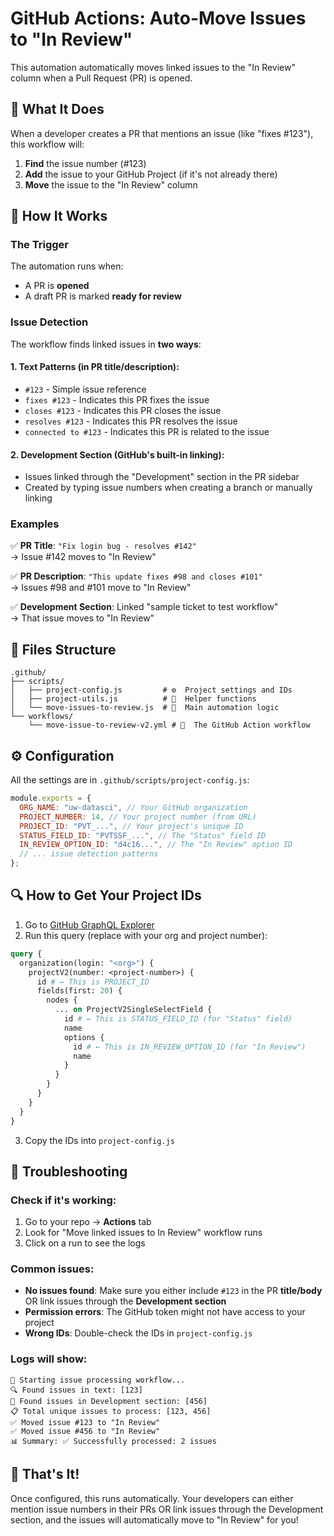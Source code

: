 # GitHub Actions: Auto-Move Issues to "In Review"

This automation automatically moves linked issues to the "In Review" column when a Pull Request (PR) is opened.

## 🎯 What It Does

When a developer creates a PR that mentions an issue (like "fixes #123"), this workflow will:

1. **Find** the issue number (#123)
2. **Add** the issue to your GitHub Project (if it's not already there)
3. **Move** the issue to the "In Review" column

## 🚀 How It Works

### The Trigger

The automation runs when:

- A PR is **opened**
- A draft PR is marked **ready for review**

### Issue Detection

The workflow finds linked issues in **two ways**:

#### 1. Text Patterns (in PR title/description):

- `#123` - Simple issue reference
- `fixes #123` - Indicates this PR fixes the issue
- `closes #123` - Indicates this PR closes the issue
- `resolves #123` - Indicates this PR resolves the issue
- `connected to #123` - Indicates this PR is related to the issue

#### 2. Development Section (GitHub's built-in linking):

- Issues linked through the "Development" section in the PR sidebar
- Created by typing issue numbers when creating a branch or manually linking

### Examples

✅ **PR Title**: `"Fix login bug - resolves #142"`  
→ Issue #142 moves to "In Review"

✅ **PR Description**: `"This update fixes #98 and closes #101"`  
→ Issues #98 and #101 move to "In Review"

✅ **Development Section**: Linked "sample ticket to test workflow"  
→ That issue moves to "In Review"

## 📁 Files Structure

```
.github/
├── scripts/
│   ├── project-config.js         # ⚙️  Project settings and IDs
│   ├── project-utils.js          # 🔧  Helper functions
│   └── move-issues-to-review.js  # 🎯  Main automation logic
└── workflows/
    └── move-issue-to-review-v2.yml # 🚀  The GitHub Action workflow
```

## ⚙️ Configuration

All the settings are in `.github/scripts/project-config.js`:

```javascript
module.exports = {
  ORG_NAME: "uw-datasci", // Your GitHub organization
  PROJECT_NUMBER: 14, // Your project number (from URL)
  PROJECT_ID: "PVT_...", // Your project's unique ID
  STATUS_FIELD_ID: "PVTSSF_...", // The "Status" field ID
  IN_REVIEW_OPTION_ID: "d4c16...", // The "In Review" option ID
  // ... issue detection patterns
};
```

## 🔍 How to Get Your Project IDs

1. Go to [GitHub GraphQL Explorer](https://docs.github.com/en/graphql/overview/explorer)
2. Run this query (replace with your org and project number):

```graphql
query {
  organization(login: "<org>") {
    projectV2(number: <project-number>) {
      id # ← This is PROJECT_ID
      fields(first: 20) {
        nodes {
          ... on ProjectV2SingleSelectField {
            id # ← This is STATUS_FIELD_ID (for "Status" field)
            name
            options {
              id # ← This is IN_REVIEW_OPTION_ID (for "In Review")
              name
            }
          }
        }
      }
    }
  }
}
```

3. Copy the IDs into `project-config.js`

## 🐛 Troubleshooting

### Check if it's working:

1. Go to your repo → **Actions** tab
2. Look for "Move linked issues to In Review" workflow runs
3. Click on a run to see the logs

### Common issues:

- **No issues found**: Make sure you either include `#123` in the PR **title/body** OR link issues through the **Development section**
- **Permission errors**: The GitHub token might not have access to your project
- **Wrong IDs**: Double-check the IDs in `project-config.js`

### Logs will show:

```
🚀 Starting issue processing workflow...
🔍 Found issues in text: [123]
🔗 Found issues in Development section: [456]
📋 Total unique issues to process: [123, 456]
✅ Moved issue #123 to "In Review"
✅ Moved issue #456 to "In Review"
📊 Summary: ✅ Successfully processed: 2 issues
```

## 🎉 That's It!

Once configured, this runs automatically. Your developers can either mention issue numbers in their PRs OR link issues through the Development section, and the issues will automatically move to "In Review" for you!

